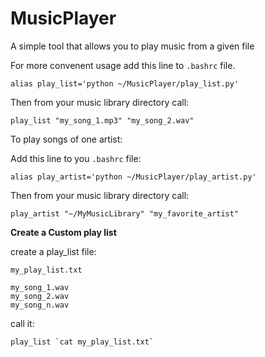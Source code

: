 # MusicPlayer
A simple tool that allows you to play music from a given file

For more convenent usage add this line to `.bashrc` file.

```
alias play_list='python ~/MusicPlayer/play_list.py'
```

Then from your music library directory call:

```
play_list "my_song_1.mp3" "my_song_2.wav"
```

To play songs of one artist:


Add this line to you `.bashrc` file:
```
alias play_artist='python ~/MusicPlayer/play_artist.py'
```

Then from your music library directory call:
```
play_artist "~/MyMusicLibrary" "my_favorite_artist"
``` 

**Create a Custom play list**

create a play_list file:

```my_play_list.txt```

```
my_song_1.wav
my_song_2.wav
my_song_n.wav
```

call it:
```
play_list `cat my_play_list.txt`
```